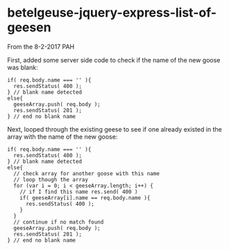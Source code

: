 betelgeuse-jquery-express-list-of-geesen
===

From the 8-2-2017 PAH

First, added some server side code to check if the name of the new goose was blank:

```
if( req.body.name === '' ){
  res.sendStatus( 400 );
} // blank name detected
else{
  geeseArray.push( req.body );
  res.sendStatus( 201 );
} // end no blank name
```

Next, looped through the existing geese to see if one already existed in the array with the name of the new goose:

```
if( req.body.name === '' ){
  res.sendStatus( 400 );
} // blank name detected
else{
  // check array for another goose with this name
  // loop though the array
  for (var i = 0; i < geeseArray.length; i++) {
    // if I find this name res.send( 400 )
    if( geeseArray[i].name == req.body.name ){
      res.sendStatus( 400 );
    }
  }
  // continue if no match found
  geeseArray.push( req.body );
  res.sendStatus( 201 );
} // end no blank name
```
